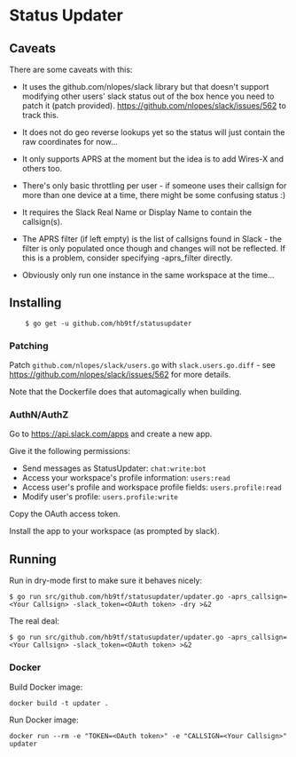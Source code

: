 # Status Updater

## Caveats

There are some caveats with this:

*  It uses the github.com/nlopes/slack library but that doesn't support modifying other users' slack status out of the box hence you need to patch it (patch provided). https://github.com/nlopes/slack/issues/562 to track this.

*  It does not do geo reverse lookups yet so the status will just contain the raw coordinates for now...

*  It only supports APRS at the moment but the idea is to add Wires-X and others too.

*  There's only basic throttling per user - if someone uses their callsign for more than one device at a time, there might be some confusing status :)

*  It requires the Slack Real Name or Display Name to contain the callsign(s).

*  The APRS filter (if left empty) is the list of callsigns found in Slack - the filter is only populated once though and changes will not be reflected. If this is a problem, consider specifying -aprs_filter directly.

*  Obviously only run one instance in the same workspace at the time...

## Installing

        $ go get -u github.com/hb9tf/statusupdater

### Patching

Patch `github.com/nlopes/slack/users.go` with `slack.users.go.diff` - see https://github.com/nlopes/slack/issues/562 for more details.

Note that the Dockerfile does that automagically when building.

### AuthN/AuthZ

Go to https://api.slack.com/apps and create a new app.

Give it the following permissions:

*  Send messages as StatusUpdater: `chat:write:bot`
*  Access your workspace's profile information: `users:read`
*  Access user's profile and workspace profile fields: `users.profile:read`
*  Modify user's profile: `users.profile:write`

Copy the OAuth access token.

Install the app to your workspace (as prompted by slack).

## Running

Run in dry-mode first to make sure it behaves nicely:

```
$ go run src/github.com/hb9tf/statusupdater/updater.go -aprs_callsign=<Your Callsign> -slack_token=<OAuth token> -dry >&2
```

The real deal:

```
$ go run src/github.com/hb9tf/statusupdater/updater.go -aprs_callsign=<Your Callsign> -slack_token=<OAuth token> >&2
```

### Docker

Build Docker image:

`docker build -t updater .`

Run Docker image:

`docker run --rm -e "TOKEN=<OAuth token>" -e "CALLSIGN=<Your Callsign>" updater`
